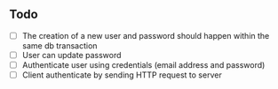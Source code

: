 ## Todo

- [ ] The creation of a new user and password should happen within the same db transaction
- [ ] User can update password
- [ ] Authenticate user using credentials (email address and password)
- [ ] Client authenticate by sending HTTP request to server
